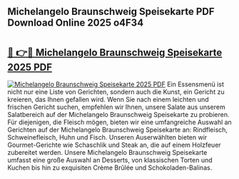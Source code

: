 ## Michelangelo Braunschweig Speisekarte PDF Download Online 2025 o4F34

# <h2><a href="http://gc8hst.nevu.top/?p=Michelangelo+Braunschweig+Speisekarte">🔗 👉🔴 Michelangelo Braunschweig Speisekarte 2025 PDF</a></h2>

[![Michelangelo Braunschweig Speisekarte 2025 PDF](https://i.imgur.com/dBaPXMq.png)](http://gc8hst.nevu.top/?p=Michelangelo+Braunschweig+Speisekarte)
Ein Essensmenü ist nicht nur eine Liste von Gerichten, sondern auch die Kunst, ein Gericht zu kreieren, das Ihnen gefallen wird. Wenn Sie nach einem leichten und frischen Gericht suchen, empfehlen wir Ihnen, unsere Salate aus unserem Salatbereich auf der Michelangelo Braunschweig Speisekarte zu probieren. Für diejenigen, die Fleisch mögen, bieten wir eine umfangreiche Auswahl an Gerichten auf der Michelangelo Braunschweig Speisekarte an: Rindfleisch, Schweinefleisch, Huhn und Fisch. Unseren Auserwählten bieten wir Gourmet-Gerichte wie Schaschlik und Steak an, die auf einem Holzfeuer zubereitet werden. Unsere Michelangelo Braunschweig Speisekarte umfasst eine große Auswahl an Desserts, von klassischen Torten und Kuchen bis hin zu exquisiten Crème Brûlée und Schokoladen-Balinas.
